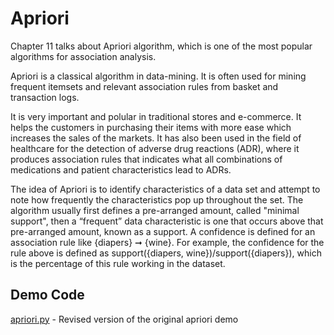 # Apriori

Chapter 11 talks about Apriori algorithm, which is one of the most popular algorithms for association analysis. 

Apriori is a classical algorithm in data-mining. It is often used for mining frequent itemsets and relevant association rules from basket and transaction logs. 

It is very important and polular in traditional stores and e-commerce. It helps the customers in purchasing their items with more ease which increases the sales of the markets. It has also been used in the field of healthcare for the detection of adverse drug reactions (ADR), where it produces association rules that indicates what all combinations of medications and patient characteristics lead to ADRs.

The idea of Apriori is to identify characteristics of a data set and attempt to note how frequently the characteristics pop up throughout the set. The algorithm usually first defines a pre-arranged amount, called "minimal support", then a “frequent” data characteristic is one that occurs above that pre-arranged amount, known as a support. A confidence is defined for an association rule like {diapers} ➞ {wine}. For example, the confidence for the rule above is defined as support({diapers, wine})/support({diapers}), which is the percentage of this rule working in the dataset.

## Demo Code

[apriori.py](apriori.py) - Revised version of the original apriori demo